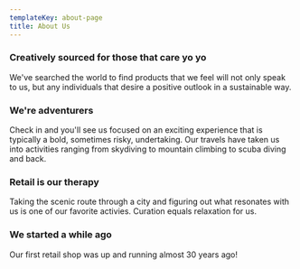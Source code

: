 ```yaml
---
templateKey: about-page
title: About Us
---
```

### Creatively sourced for those that care yo yo

We've searched the world to find products that we feel will not only speak to us, but any individuals that desire a positive outlook in a sustainable way.

### We're adventurers

Check in and you'll see us focused on an exciting experience that is typically a bold, sometimes risky, undertaking. Our travels have taken us into activities ranging from skydiving to mountain climbing to scuba diving and back.

### Retail is our therapy

Taking the scenic route through a city and figuring out what resonates with us is one of our favorite activies. Curation equals relaxation for us. 

### We started a while ago

Our first retail shop was up and running almost 30 years ago!
